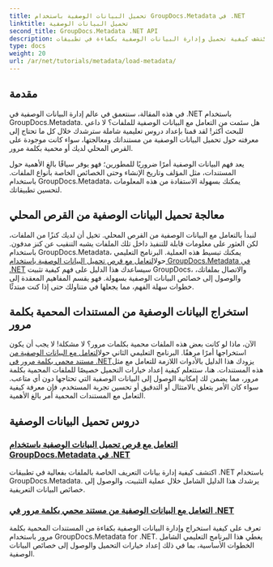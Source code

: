 ```yaml
---
title: تحميل البيانات الوصفية باستخدام GroupDocs.Metadata في .NET
linktitle: تحميل البيانات الوصفية
second_title: GroupDocs.Metadata .NET API
description: اكتشف كيفية تحميل وإدارة البيانات الوصفية بكفاءة في تطبيقات .NET الخاصة بك باستخدام GroupDocs.Metadata.
type: docs
weight: 20
url: /ar/net/tutorials/metadata/load-metadata/
---
```

## مقدمة

في هذه المقالة، سنتعمق في عالم إدارة البيانات الوصفية في .NET باستخدام GroupDocs.Metadata. هل سئمت من التعامل مع البيانات الوصفية للملفات؟ لا داعي للبحث أكثر! لقد قمنا بإعداد دروس تعليمية شاملة سترشدك خلال كل ما تحتاج إلى معرفته حول تحميل البيانات الوصفية من مستنداتك ومعالجتها، سواء كانت موجودة على القرص المحلي لديك أو محمية بكلمة مرور. 

يعد فهم البيانات الوصفية أمرًا ضروريًا للمطورين؛ فهو يوفر سياقًا بالغ الأهمية حول المستندات، مثل المؤلف وتاريخ الإنشاء وحتى الخصائص الخاصة بأنواع الملفات. باستخدام GroupDocs.Metadata، يمكنك بسهولة الاستفادة من هذه المعلومات لتحسين تطبيقاتك.

## معالجة تحميل البيانات الوصفية من القرص المحلي
لنبدأ بالتعامل مع البيانات الوصفية من القرص المحلي. تخيل أن لديك كنزًا من الملفات، لكن العثور على معلومات قابلة للتنفيذ داخل تلك الملفات يشبه التنقيب عن كنز مدفون. باستخدام GroupDocs.Metadata، يمكنك تبسيط هذه العملية. البرنامج التعليمي حول[التعامل مع قرص تحميل البيانات الوصفية باستخدام GroupDocs.Metadata في .NET](./handling-metadata-local-disk/) سيساعدك هذا الدليل على فهم كيفية تثبيت GroupDocs، والاتصال بملفاتك، والوصول إلى خصائص البيانات الوصفية بسهولة. فهو يقسم المفاهيم المعقدة إلى خطوات سهلة الفهم، مما يجعلها في متناولك حتى إذا كنت مبتدئًا.

## استخراج البيانات الوصفية من المستندات المحمية بكلمة مرور
 الآن، ماذا لو كانت بعض هذه الملفات محمية بكلمات مرور؟ لا مشكلة! لا يجب أن يكون استخراجها أمرًا مرهقًا. البرنامج التعليمي الثاني حول[التعامل مع البيانات الوصفية من مستند محمي بكلمة مرور في .NET](./handling-metadata-from-password-protected-document/)يزودك هذا الدليل بالأدوات اللازمة للتعامل مع مثل هذه المستندات. هنا، ستتعلم كيفية إعداد خيارات التحميل خصيصًا للملفات المحمية بكلمة مرور، مما يضمن لك إمكانية الوصول إلى البيانات الوصفية التي تحتاجها دون أي متاعب. سواء كان الأمر يتعلق بالامتثال أو التدقيق أو تحسين تجربة المستخدم، فإن معرفة كيفية التعامل مع المستندات المحمية أمر بالغ الأهمية.

## دروس تحميل البيانات الوصفية
### [التعامل مع قرص تحميل البيانات الوصفية باستخدام GroupDocs.Metadata في .NET](./handling-metadata-local-disk/)
اكتشف كيفية إدارة بيانات التعريف الخاصة بالملفات بفعالية في تطبيقات .NET باستخدام GroupDocs.Metadata. يرشدك هذا الدليل الشامل خلال عملية التثبيت، والوصول إلى خصائص البيانات التعريفية.
### [التعامل مع البيانات الوصفية من مستند محمي بكلمة مرور في .NET](./handling-metadata-from-password-protected-document/)
تعرف على كيفية استخراج وإدارة البيانات الوصفية بكفاءة من المستندات المحمية بكلمة مرور باستخدام GroupDocs.Metadata for .NET. يغطي هذا البرنامج التعليمي الشامل الخطوات الأساسية، بما في ذلك إعداد خيارات التحميل والوصول إلى خصائص البيانات الوصفية.
